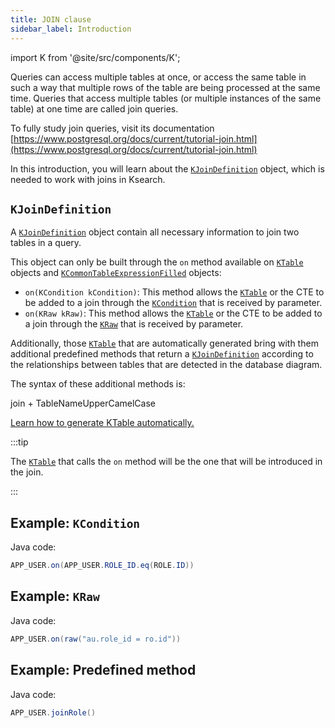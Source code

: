 ```yaml
---
title: JOIN clause
sidebar_label: Introduction
---
```


import K from '@site/src/components/K';

Queries can access multiple tables at once, or access the same table in such a way that multiple rows of the table are being processed at the same time. Queries that access multiple tables (or multiple instances of the same table) at one time are called join queries.

To fully study join queries, visit its documentation [https://www.postgresql.org/docs/current/tutorial-join.html](https://www.postgresql.org/docs/current/tutorial-join.html)

In this introduction, you will learn about the [`KJoinDefinition`](/docs/select-statement/join/introduction#kjoindefinition) object, which is needed to work with joins in Ksearch.

## `KJoinDefinition`

A [`KJoinDefinition`](/docs/select-statement/join/introduction#kjoindefinition) object contain all necessary information to join two tables in a query.

This object can only be built through the `on` method available on [`KTable`](/docs/select-statement/from/introduction#ktable-types) objects and [`KCommonTableExpressionFilled`](/docs/select-statement/with/introduction) objects:

- `on(KCondition kCondition)`: This method allows the [`KTable`](/docs/select-statement/from/introduction#ktable-types) or the CTE to be added to a join through the [`KCondition`](/docs/misc/kcondition/introduction) that is received by parameter.
- `on(KRaw kRaw)`: This method allows the [`KTable`](/docs/select-statement/from/introduction#ktable-types) or the CTE to be added to a join through the [`KRaw`](/docs/select-statement/select/introduction#7-kraw) that is received by parameter.

Additionally, those [`KTable`](/docs/select-statement/from/introduction#ktable-types) that are automatically generated bring with them additional predefined methods that return a [`KJoinDefinition`](/docs/select-statement/join/introduction#kjoindefinition) according to the relationships between tables that are detected in the database diagram.

The syntax of these additional methods is:

<p class="text--center">
  join + TableNameUpperCamelCase
</p>

[Learn how to generate KTable automatically.](/docs/data-manipulation/introduction)

:::tip

The [`KTable`](/docs/select-statement/from/introduction#ktable-types) that calls the `on` method will be the one that will be introduced in the join.

:::

## Example: `KCondition`

Java code:

```java
APP_USER.on(APP_USER.ROLE_ID.eq(ROLE.ID))
```

## Example: `KRaw`

Java code:

```java
APP_USER.on(raw("au.role_id = ro.id"))
```

## Example: Predefined method

Java code:

```java
APP_USER.joinRole()
```
